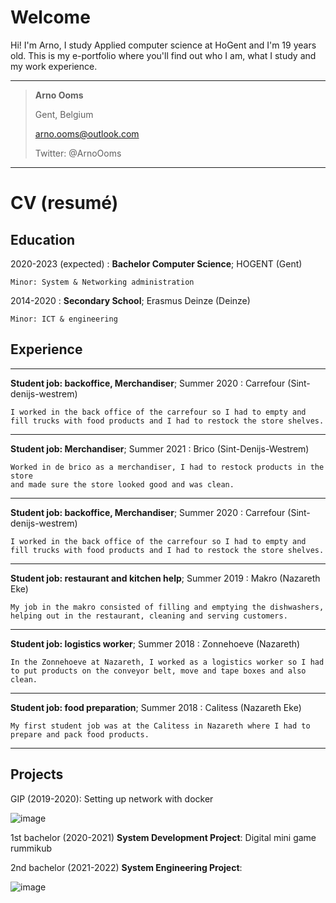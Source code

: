 # Welcome

Hi! I'm Arno, I study Applied computer science at HoGent and I'm 19 years old. This is my e-portfolio where you'll find out who I am, what I study and my work experience.

---------------
> **Arno Ooms**
> 
> Gent, Belgium
>                      
> arno.ooms@outlook.com
> 
> Twitter: @ArnoOoms

------------

# CV (resumé)

Education
---------

2020-2023 (expected) 
:   **Bachelor Computer Science**; HOGENT (Gent)

    Minor: System & Networking administration 

2014-2020
:   **Secondary School**; Erasmus Deinze (Deinze)

    Minor: ICT & engineering

Experience
----------

----------
**Student job: backoffice, Merchandiser**; Summer 2020
:   Carrefour (Sint-denijs-westrem)
    
    I worked in the back office of the carrefour so I had to empty and fill trucks with food products and I had to restock the store shelves.
    
----------
**Student job: Merchandiser**; Summer 2021
:   Brico (Sint-Denijs-Westrem)  

    Worked in de brico as a merchandiser, I had to restock products in the store
    and made sure the store looked good and was clean.

----------
**Student job: backoffice, Merchandiser**; Summer 2020
:   Carrefour (Sint-denijs-westrem)
    
    I worked in the back office of the carrefour so I had to empty and fill trucks with food products and I had to restock the store shelves.

----------
**Student job: restaurant and kitchen help**; Summer 2019
:   Makro (Nazareth Eke)

    My job in the makro consisted of filling and emptying the dishwashers, helping out in the restaurant, cleaning and serving customers.

----------
**Student job: logistics worker**; Summer 2018
:   Zonnehoeve (Nazareth)

    In the Zonnehoeve at Nazareth, I worked as a logistics worker so I had to put products on the conveyor belt, move and tape boxes and also clean.

----------
**Student job: food preparation**; Summer 2018
:   Calitess (Nazareth Eke)

    My first student job was at the Calitess in Nazareth where I had to prepare and pack food products.

----------


Projects
----------

GIP (2019-2020): Setting up network with docker

![image](https://user-images.githubusercontent.com/66742560/194770869-88e5537d-9036-4aa8-a86e-62c2b05f206f.png)


1st bachelor (2020-2021) **System Development Project**: Digital mini game rummikub

2nd bachelor (2021-2022) **System Engineering Project**: 

![image](https://user-images.githubusercontent.com/66742560/194771200-b0587802-68c3-4280-9546-fe4007addd45.png)
